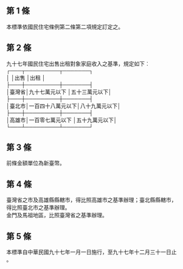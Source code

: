 第 1 條
-------
本標準依國民住宅條例第二條第二項規定訂定之。

第 2 條
-------
九十七年國民住宅出售出租對象家庭收入之基準，規定如下︰  
┌───┬─────────┬───────┐  
│      │出售              │出租          │  
├───┼─────────┼───────┤  
│臺灣省│九十七萬元以下    │五十三萬元以下│  
├───┼─────────┼───────┤  
│臺北市│一百四十八萬元以下│八十九萬元以下│  
├───┼─────────┼───────┤  
│高雄市│一百零七萬元以下  │五十九萬元以下│  
└───┴─────────┴───────┘

第 3 條
-------
前條金額單位為新臺幣。

第 4 條
-------
臺灣省之市及高雄縣縣轄市，得比照高雄市之基準辦理；臺北縣縣轄市，  
得比照臺北市之基準辦理。  
金門及馬祖地區，比照臺灣省之基準辦理。

第 5 條
-------
本標準自中華民國九十七年一月一日施行，至九十七年十二月三十一日止  
。

